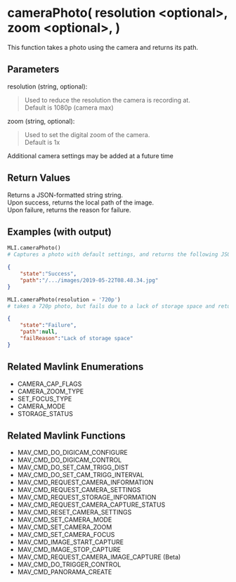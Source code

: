 # cameraPhoto( resolution \<optional>, zoom \<optional>, )

This function takes a photo using the camera and returns its path.

## Parameters

resolution (string, optional):  
> Used to reduce the resolution the camera is recording at.  
> Default is 1080p (camera max)

zoom (string, optional):  
> Used to set the digital zoom of the camera.  
> Default is 1x

Additional camera settings may be added at a future time

## Return Values

Returns a JSON-formatted string string.  
Upon success, returns the local path of the image.  
Upon failure, returns the reason for failure.

## Examples (with output)

```py
MLI.cameraPhoto()
# Captures a photo with default settings, and returns the following JSON
```

```json
{
    "state":"Success",
    "path":"/.../images/2019-05-22T08.48.34.jpg"
}
```

```py
MLI.cameraPhoto(resolution = '720p')
# takes a 720p photo, but fails due to a lack of storage space and returns the following JSON
```

```json
{
    "state":"Failure",
    "path":null,
    "failReason":"Lack of storage space"
}
```

## Related Mavlink Enumerations

- CAMERA_CAP_FLAGS  
- CAMERA_ZOOM_TYPE  
- SET_FOCUS_TYPE  
- CAMERA_MODE
- STORAGE_STATUS

## Related Mavlink Functions

- MAV_CMD_DO_DIGICAM_CONFIGURE  
- MAV_CMD_DO_DIGICAM_CONTROL  
- MAV_CMD_DO_SET_CAM_TRIGG_DIST  
- MAV_CMD_DO_SET_CAM_TRIGG_INTERVAL  
- MAV_CMD_REQUEST_CAMERA_INFORMATION  
- MAV_CMD_REQUEST_CAMERA_SETTINGS  
- MAV_CMD_REQUEST_STORAGE_INFORMATION  
- MAV_CMD_REQUEST_CAMERA_CAPTURE_STATUS  
- MAV_CMD_RESET_CAMERA_SETTINGS  
- MAV_CMD_SET_CAMERA_MODE  
- MAV_CMD_SET_CAMERA_ZOOM  
- MAV_CMD_SET_CAMERA_FOCUS  
- MAV_CMD_IMAGE_START_CAPTURE  
- MAV_CMD_IMAGE_STOP_CAPTURE  
- MAV_CMD_REQUEST_CAMERA_IMAGE_CAPTURE (Beta)  
- MAV_CMD_DO_TRIGGER_CONTROL  
- MAV_CMD_PANORAMA_CREATE
